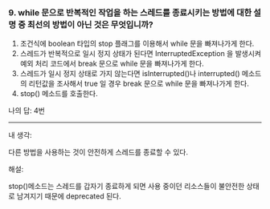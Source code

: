 ### 9. while 문으로 반복적인 작업을 하는 스레드를 종료시키는 방법에 대한 설명 중 최선의 방법이 아닌 것은 무엇입니까?

1. 조건식에 boolean 타입의 stop 플래그를 이용해서 while 문을 빠져나가게 한다.
2. 스레드가 반복적으로 일시 정지 상태가 된다면 InterruptedException 을 발생시켜 예외 처리 코드에서 break 문으로 while 문을 빠져나가게 한다.
3. 스레드가 일시 정지 상태로 가지 않는다면 isInterrupted()나 interrupted() 메소드의 리턴값을 조사해서 true 일 경우 break 문으로 while 문을 빠져나가게 한다.
4. stop() 메소드를 호출한다. 

나의 답: 4번

---
내 생각:

다른 방법을 사용하는 것이 안전하게 스레드를 종료할 수 있다.

해설:

stop()메소드는 스레드를 갑자기 종료하게 되면 사용 중이던 리소스들이 불안전한 상태로 남겨지기 때문에 deprecated 된다.